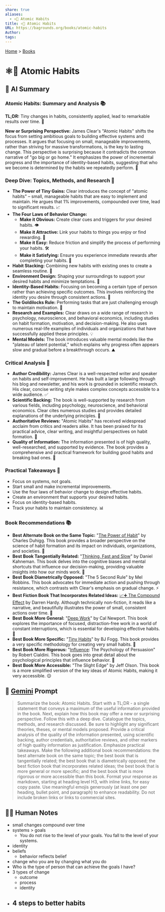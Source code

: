 ```yaml
---
share: true
aliases:
  - ⚛️🔄 Atomic Habits
title: ⚛️🔄 Atomic Habits
URL: https://bagrounds.org/books/atomic-habits
Author: 
tags: 
---
```

[Home](../index.md) > [Books](./index.md)  
# ⚛️🔄 Atomic Habits  
  
## 🤖 AI Summary  
### Atomic Habits: Summary and Analysis 📚  
**TL;DR:** Tiny changes in habits, consistently applied, lead to remarkable results over time. 🚀  
  
**New or Surprising Perspective:** James Clear's "Atomic Habits" shifts the focus from setting ambitious goals to building effective systems and processes. It argues that focusing on small, manageable improvements, rather than striving for massive transformations, is the key to lasting change. This perspective is surprising because it contradicts the common narrative of "go big or go home." It emphasizes the power of incremental progress and the importance of identity-based habits, suggesting that who we become is determined by the habits we repeatedly perform. 🧠  
  
### Deep Dive: Topics, Methods, and Research 🔬  
- **The Power of Tiny Gains:** Clear introduces the concept of "atomic habits" – small, manageable habits that are easy to implement and maintain. He argues that 1% improvements, compounded over time, lead to significant results. 📈  
- **The Four Laws of Behavior Change:**  
    - **Make it Obvious:** Create clear cues and triggers for your desired habits. 👁️  
    - **Make it Attractive:** Link your habits to things you enjoy or find rewarding. 🤩  
    - **Make it Easy:** Reduce friction and simplify the process of performing your habits. 🛠️  
    - **Make it Satisfying:** Ensure you experience immediate rewards after completing your habits. 🎉  
- **Habit Stacking:** Combining new habits with existing ones to create a seamless routine. 🔗  
- **Environment Design:** Shaping your surroundings to support your desired habits and minimize temptations. 🏡  
- **Identity-Based Habits:** Focusing on becoming a certain type of person rather than achieving specific outcomes. This involves reinforcing the identity you desire through consistent actions. 👤  
- **The Goldilocks Rule:** Performing tasks that are just challenging enough to maintain motivation. 🎯  
- **Research and Examples:** Clear draws on a wide range of research in psychology, neuroscience, and behavioral economics, including studies on habit formation, motivation, and decision-making. He also uses numerous real-life examples of individuals and organizations that have successfully applied these principles. 💡  
- **Mental Models:** The book introduces valuable mental models like the "plateau of latent potential," which explains why progress often appears slow and gradual before a breakthrough occurs. ⛰️  
  
### Critical Analysis 🧐  
- **Author Credibility:** James Clear is a well-respected writer and speaker on habits and self-improvement. He has built a large following through his blog and newsletter, and his work is grounded in scientific research. His clear, concise writing style makes complex concepts accessible to a wide audience. ✅  
- **Scientific Backing:** The book is well-supported by research from various fields, including psychology, neuroscience, and behavioral economics. Clear cites numerous studies and provides detailed explanations of the underlying principles. 🧪  
- **Authoritative Reviews:** "Atomic Habits" has received widespread acclaim from critics and readers alike. It has been praised for its practical advice, clear writing, and insightful perspectives on habit formation. 🌟  
- **Quality of Information:** The information presented is of high quality, well-researched, and supported by evidence. The book provides a comprehensive and practical framework for building good habits and breaking bad ones. 💯  
  
### Practical Takeaways 💼  
- Focus on systems, not goals.  
- Start small and make incremental improvements.  
- Use the four laws of behavior change to design effective habits.  
- Create an environment that supports your desired habits.  
- Focus on identity-based habits.  
- Track your habits to maintain consistency. 📊  
  
### Book Recommendations 📚  
- **Best Alternate Book on the Same Topic:** "[The Power of Habit](./the-power-of-habit.md)" by Charles Duhigg. This book provides a broader perspective on the science of habit formation and its impact on individuals, organizations, and societies. 🔄  
- **Best Book Tangentially Related:** "[Thinking, Fast and Slow](./thinking-fast-and-slow.md)" by Daniel Kahneman. This book delves into the cognitive biases and mental shortcuts that influence our decision-making, providing valuable insights into how our minds work. 🧠  
- **Best Book Diametrically Opposed:** "The 5 Second Rule" by Mel Robbins. This book advocates for immediate action and pushing through resistance, which contrasts with Clear's emphasis on gradual change. ⚡  
- **Best Fiction Book That Incorporates Related Ideas:** [📈➕ The Compound Effect](./the-compound-effect.md) by Darren Hardy. Although technically non-fiction, it reads like a narrative, and beautifully illustrates the power of small, consistent actions over time. 📖  
- **Best Book More General:** "[Deep Work](./deep-work.md)" by Cal Newport. This book explores the importance of focused, distraction-free work in a world of constant interruptions, which is essential for developing effective habits. 🧘  
- **Best Book More Specific:** "[Tiny Habits](./tiny-habits.md)" by BJ Fogg. This book provides a very specific methodology for creating very small habits. 🤏  
- **Best Book More Rigorous:** "[Influence](./influence.md): The Psychology of Persuasion" by Robert Cialdini. This book goes into great detail about the psychological principles that influence behavior. 🧐  
- **Best Book More Accessible:** "The Slight Edge" by Jeff Olson. This book is a more simplified version of the key ideas of Atomic Habits, making it very accessible. 😌  
  
## 💬 [Gemini](https://gemini.google.com) Prompt  
> Summarize the book: Atomic Habits. Start with a TL;DR - a single statement that conveys a maximum of the useful information provided in the book. Next, explain how this book may offer a new or surprising perspective. Follow this with a deep dive. Catalogue the topics, methods, and research discussed. Be sure to highlight any significant theories, theses, or mental models proposed. Provide a critical analysis of the quality of the information presented, using scientific backing, author credentials, authoritative reviews, and other markers of high quality information as justification. Emphasize practical takeaways. Make the following additional book recommendations: the best alternate book on the same topic; the best book that is tangentially related; the best book that is diametrically opposed; the best fiction book that incorporates related ideas; the best book that is more general or more specific; and the best book that is more rigorous or more accessible than this book. Format your response as markdown, starting at heading level H3, with inline links, for easy copy paste. Use meaningful emojis generously (at least one per heading, bullet point, and paragraph) to enhance readability. Do not include broken links or links to commercial sites.  
  
## 📝🐒 Human Notes  
- small changes compound over time  
- systems > goals  
  - You do not rise to the level of your goals. You fall to the level of your systems.  
- identity  
- beliefs  
  - behavior reflects belief  
- change who you are by changing what you do  
- Who is the type of person that can achieve the goals I have?  
- 3 types of change  
  - outcome  
  - process  
  - identity  
- 4 steps to better habits  
  -   
